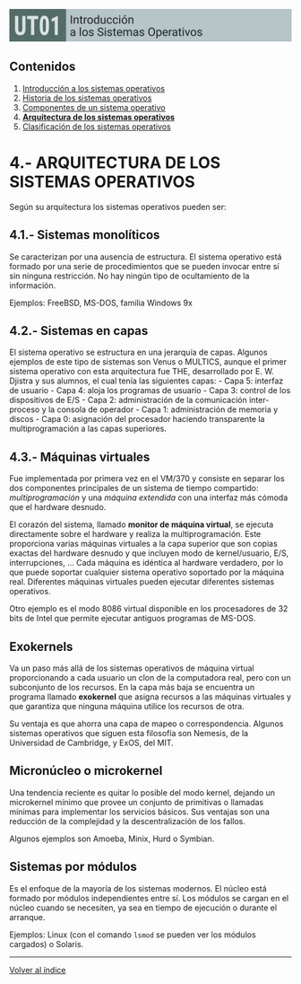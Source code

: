 <link rel="stylesheet" href="../styles.css">

![Carátula UT01](imgs/caratula_ut01.png)

## Contenidos

1. [Introducción a los sistemas operativos](01_introducción.md)
2. [Historia de los sistemas operativos](02_historia.md)
3. [Componentes de un sistema operativo](03_componentes.md)
4. [**Arquitectura de los sistemas operativos**](04_arquitectura.md)
5. [Clasificación de los sistemas operativos](05_clasificación.md)


# 4.- ARQUITECTURA DE LOS SISTEMAS OPERATIVOS

Según su arquitectura los sistemas operativos pueden ser:


## 4.1.- Sistemas monolíticos

Se caracterizan por una ausencia de estructura. El sistema operativo está formado por una serie de procedimientos que se pueden invocar entre sí sin ninguna restricción. No hay ningún tipo de ocultamiento de la información.

Ejemplos: FreeBSD, MS-DOS, familia Windows 9x


## 4.2.- Sistemas en capas

El sistema operativo se estructura en una jerarquía de capas. Algunos ejemplos de este tipo de sistemas son Venus o MULTICS, aunque el primer sistema operativo con esta arquitectura fue THE, desarrollado por E. W. Djistra y sus alumnos, el cual tenía las siguientes capas:
    - Capa 5: interfaz de usuario
	- Capa 4: aloja los programas de usuario
	- Capa 3: control de los dispositivos de E/S
	- Capa 2: administración de la comunicación inter-proceso y la consola de operador
	- Capa 1: administración de memoria y discos
	- Capa 0: asignación del procesador haciendo transparente la multiprogramación a las capas superiores.


## 4.3.- Máquinas virtuales

Fue implementada por primera vez en el VM/370 y consiste en separar los dos componentes principales de un sistema de tiempo compartido: *multiprogramación* y una *máquina extendida* con una interfaz más cómoda que el hardware desnudo.

El corazón del sistema, llamado **monitor de máquina virtual**, se ejecuta directamente sobre el hardware y realiza la multiprogramación. Este proporciona varias máquinas virtuales a la capa superior que son copias exactas del hardware desnudo y que incluyen modo de kernel/usuario, E/S, interrupciones, … Cada máquina es idéntica al hardware verdadero, por lo que puede soportar cualquier sistema operativo soportado por la máquina real. Diferentes máquinas virtuales pueden ejecutar diferentes sistemas operativos.

Otro ejemplo es el modo 8086 virtual disponible en los procesadores de 32 bits de Intel que permite ejecutar antiguos programas de MS-DOS.


## Exokernels

Va un paso más allá de los sistemas operativos de máquina virtual proporcionando a cada usuario un clon de la computadora real, pero con un subconjunto de los recursos. En la capa más baja se encuentra un programa llamado **exokernel** que asigna recursos a las máquinas virtuales y que garantiza que ninguna máquina utilice los recursos de otra.

Su ventaja es que ahorra una capa de mapeo o correspondencia. Algunos sistemas operativos que siguen esta filosofía son Nemesis, de la Universidad de Cambridge, y ExOS, del MIT.


## Micronúcleo o microkernel

Una tendencia reciente es quitar lo posible del modo kernel, dejando un microkernel mínimo que provee un conjunto de primitivas o llamadas mínimas para implementar los servicios básicos. Sus ventajas son una reducción de la complejidad y la descentralización de los fallos.

Algunos ejemplos son Amoeba, Minix, Hurd o Symbian.


## Sistemas por módulos

Es el enfoque de la mayoría de los sistemas modernos. El núcleo está formado por módulos independientes entre sí. Los módulos se cargan en el núcleo cuando se necesiten, ya sea en tiempo de ejecución o durante el arranque.

Ejemplos: Linux (con el comando `lsmod` se pueden ver los módulos cargados) o Solaris.


*** 

[Volver al índice](index_UT01.md)